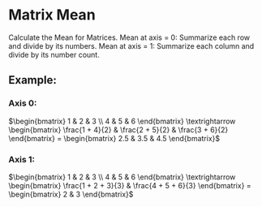 # Matrix Mean
Calculate the Mean for Matrices.
Mean at axis = 0: Summarize each row and divide by its numbers.
Mean at axis = 1: Summarize each column and divide by its number count.

## Example:
### Axis 0:

$\begin{bmatrix} 1 & 2 & 3 \\ 4 & 5 & 6 \end{bmatrix} \textrightarrow \begin{bmatrix} \frac{1 + 4}{2} & \frac{2 + 5}{2} & \frac{3 + 6}{2} \end{bmatrix} = \begin{bmatrix} 2.5 & 3.5 & 4.5 \end{bmatrix}$ 

### Axis 1:

$\begin{bmatrix} 1 & 2 & 3 \\ 4 & 5 & 6 \end{bmatrix} \textrightarrow \begin{bmatrix} \frac{1 + 2 + 3}{3} & \frac{4 + 5 + 6}{3} \end{bmatrix} = \begin{bmatrix} 2 & 3 \end{bmatrix}$ 
